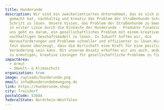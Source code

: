 ```yaml
---
title: Hunderunde
description: Wir sind ein zweckorientiertes Unternehmen, das es sich zur Aufgabe
  gemacht hat, nachhaltig und kreativ das Problem der Straßenhunde Schritt für
  Schritt zu lösen. Unsere Vision, das Problem der Straßenhunde zu beenden, wird
  in erster Linie durch die Einkäufe der Hunderunde - Produkte finanziert. Bei
  uns geht es darum, ein gesellschaftliches Problem mit einem kreativen und
  nachhaltigen Geschäftsmodell zu lösen. In Zukunft hoffen wir, die
  Herausforderungen und Probleme schneller und effizienter zu lösen.Wir sind
  fest davon überzeugt, dass die Wirtschaft eine Kraft für eine positive
  Veränderung sein kann. Mit unserem Ansatz erhoffen wir uns auch, andere dazu
  zu ermutigen, kreative Lösungen für gesellschaftliche Probleme zu finden.
impactArea:
  - Armut
  - Umwelt– & Klimaschutz
organization: true
image: /uploads/hunderunde.png
email: info@hunderundebewegung.de
link: https://hunderunde.shop/
city: Troisdorf
postalCode: 53844
federalState: Nordrhein-Westfalen
---
```

